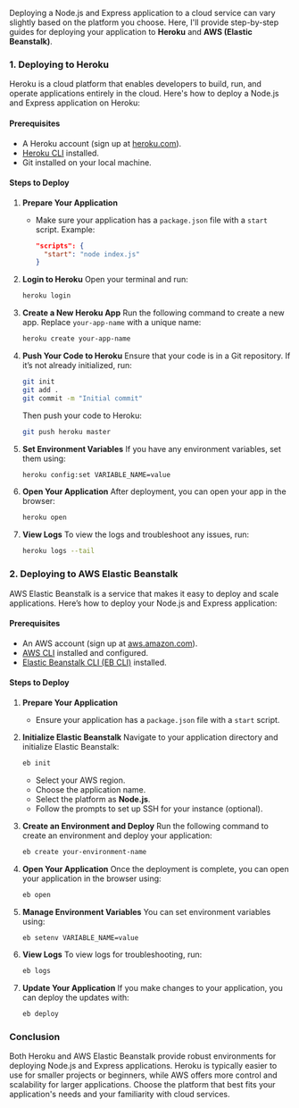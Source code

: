 Deploying a Node.js and Express application to a cloud service can vary slightly based on the platform you choose. Here, I'll provide step-by-step guides for deploying your application to **Heroku** and **AWS (Elastic Beanstalk)**.

### 1. Deploying to Heroku

Heroku is a cloud platform that enables developers to build, run, and operate applications entirely in the cloud. Here's how to deploy a Node.js and Express application on Heroku:

#### Prerequisites
- A Heroku account (sign up at [heroku.com](https://www.heroku.com)).
- [Heroku CLI](https://devcenter.heroku.com/articles/heroku-cli) installed.
- Git installed on your local machine.

#### Steps to Deploy

1. **Prepare Your Application**
   - Make sure your application has a `package.json` file with a `start` script. Example:
     ```json
     "scripts": {
       "start": "node index.js"
     }
     ```

2. **Login to Heroku**
   Open your terminal and run:
   ```bash
   heroku login
   ```

3. **Create a New Heroku App**
   Run the following command to create a new app. Replace `your-app-name` with a unique name:
   ```bash
   heroku create your-app-name
   ```

4. **Push Your Code to Heroku**
   Ensure that your code is in a Git repository. If it’s not already initialized, run:
   ```bash
   git init
   git add .
   git commit -m "Initial commit"
   ```
   Then push your code to Heroku:
   ```bash
   git push heroku master
   ```

5. **Set Environment Variables**
   If you have any environment variables, set them using:
   ```bash
   heroku config:set VARIABLE_NAME=value
   ```

6. **Open Your Application**
   After deployment, you can open your app in the browser:
   ```bash
   heroku open
   ```

7. **View Logs**
   To view the logs and troubleshoot any issues, run:
   ```bash
   heroku logs --tail
   ```

### 2. Deploying to AWS Elastic Beanstalk

AWS Elastic Beanstalk is a service that makes it easy to deploy and scale applications. Here’s how to deploy your Node.js and Express application:

#### Prerequisites
- An AWS account (sign up at [aws.amazon.com](https://aws.amazon.com)).
- [AWS CLI](https://aws.amazon.com/cli/) installed and configured.
- [Elastic Beanstalk CLI (EB CLI)](https://docs.aws.amazon.com/elasticbeanstalk/latest/dg/eb-cli3-install.html) installed.

#### Steps to Deploy

1. **Prepare Your Application**
   - Ensure your application has a `package.json` file with a `start` script.

2. **Initialize Elastic Beanstalk**
   Navigate to your application directory and initialize Elastic Beanstalk:
   ```bash
   eb init
   ```
   - Select your AWS region.
   - Choose the application name.
   - Select the platform as **Node.js**.
   - Follow the prompts to set up SSH for your instance (optional).

3. **Create an Environment and Deploy**
   Run the following command to create an environment and deploy your application:
   ```bash
   eb create your-environment-name
   ```

4. **Open Your Application**
   Once the deployment is complete, you can open your application in the browser using:
   ```bash
   eb open
   ```

5. **Manage Environment Variables**
   You can set environment variables using:
   ```bash
   eb setenv VARIABLE_NAME=value
   ```

6. **View Logs**
   To view logs for troubleshooting, run:
   ```bash
   eb logs
   ```

7. **Update Your Application**
   If you make changes to your application, you can deploy the updates with:
   ```bash
   eb deploy
   ```

### Conclusion
Both Heroku and AWS Elastic Beanstalk provide robust environments for deploying Node.js and Express applications. Heroku is typically easier to use for smaller projects or beginners, while AWS offers more control and scalability for larger applications. Choose the platform that best fits your application's needs and your familiarity with cloud services.
